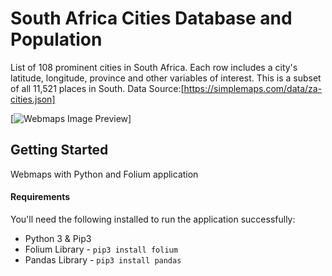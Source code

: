 # South Africa Cities Database and Population
List of 108 prominent cities in South Africa. Each row includes a city's latitude, longitude, province and other variables of interest. This is a subset of all 11,521 places in South.
Data Source:[https://simplemaps.com/data/za-cities.json]


[![Webmaps Image Preview](https://i.imgur.com/D9nQSZt.png)]

## Getting Started

Webmaps with Python and Folium application


#### Requirements

You'll need the following installed to run the application successfully:
* Python 3 & Pip3
* Folium Library - `pip3 install folium`
* Pandas Library - `pip3 install pandas`
